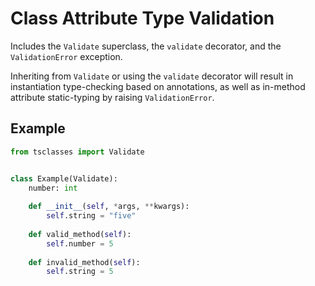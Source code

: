 # Class Attribute Type Validation

Includes the `Validate` superclass, the `validate` decorator, and the `ValidationError` exception.

Inheriting from `Validate` or using the `validate` decorator will result in instantiation type-checking based on annotations, as well as in-method attribute static-typing by raising `ValidationError`.

## Example
```python
from tsclasses import Validate


class Example(Validate):
    number: int
    
    def __init__(self, *args, **kwargs):
        self.string = "five"
    
    def valid_method(self):
        self.number = 5
        
    def invalid_method(self):
        self.string = 5
```
